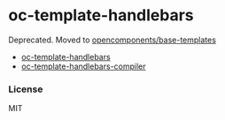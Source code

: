 oc-template-handlebars
======================

Deprecated. Moved to [opencomponents/base-templates](https://github.com/opencomponents/base-templates)

* [oc-template-handlebars](https://github.com/opencomponents/base-templates/tree/master/packages/oc-template-handlebars)
* [oc-template-handlebars-compiler](https://github.com/opencomponents/base-templates/tree/master/packages/oc-template-handlebars-compiler)

### License
MIT
